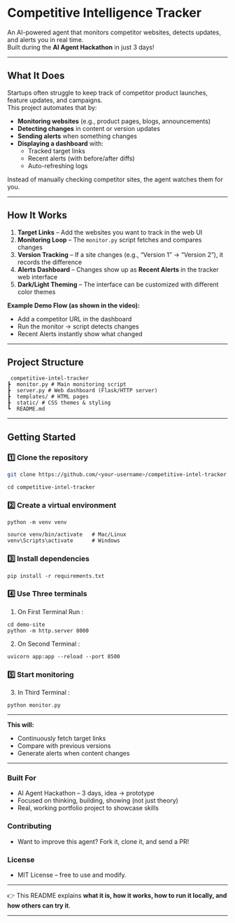 # Competitive Intelligence Tracker

An AI-powered agent that monitors competitor websites, detects updates, and alerts you in real time.  
Built during the **AI Agent Hackathon** in just 3 days!

---

## What It Does

Startups often struggle to keep track of competitor product launches, feature updates, and campaigns.  
This project automates that by:

- **Monitoring websites** (e.g., product pages, blogs, announcements)  
- **Detecting changes** in content or version updates  
- **Sending alerts** when something changes  
- **Displaying a dashboard** with:
  - Tracked target links  
  - Recent alerts (with before/after diffs)  
  - Auto-refreshing logs  

Instead of manually checking competitor sites, the agent watches them for you.

---

## How It Works

1. **Target Links** – Add the websites you want to track in the web UI  
2. **Monitoring Loop** – The `monitor.py` script fetches and compares changes  
3. **Version Tracking** – If a site changes (e.g., “Version 1” → “Version 2”), it records the difference  
4. **Alerts Dashboard** – Changes show up as **Recent Alerts** in the tracker web interface  
5. **Dark/Light Theming** – The interface can be customized with different color themes  

**Example Demo Flow (as shown in the video):**
- Add a competitor URL in the dashboard  
- Run the monitor → script detects changes  
- Recent Alerts instantly show what changed  

---

## Project Structure
```
 competitive-intel-tracker
┣  monitor.py # Main monitoring script
┣  server.py # Web dashboard (Flask/HTTP server)
┣  templates/ # HTML pages
┣  static/ # CSS themes & styling
┗  README.md
```
---

## Getting Started

### 1️⃣ Clone the repository
```bash
git clone https://github.com/<your-username>/competitive-intel-tracker.git
```
```
cd competitive-intel-tracker
```
### 2️⃣ Create a virtual environment
```
python -m venv venv
```
```
source venv/bin/activate   # Mac/Linux
venv\Scripts\activate      # Windows
```
### 3️⃣ Install dependencies
```
pip install -r requirements.txt
```
### 4️⃣ Use Three terminals
1. On First Terminal Run :
```
cd demo-site
python -m http.server 8000
```
2. On Second Terminal :
```
uvicorn app:app --reload --port 8500
```
### 5️⃣ Start monitoring
3. In Third Terminal :
```
python monitor.py
```
---

**This will:**
- Continuously fetch target links
- Compare with previous versions
- Generate alerts when content changes

---

### Built For

- AI Agent Hackathon – 3 days, idea → prototype
- Focused on thinking, building, showing (not just theory)
- Real, working portfolio project to showcase skills

### Contributing

- Want to improve this agent? Fork it, clone it, and send a PR!

### License
- MIT License – free to use and modify.
---
👉 This README explains **what it is, how it works, how to run it locally, and how others can try it**.  

---